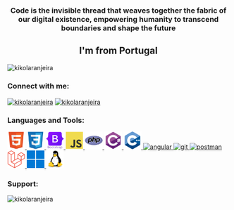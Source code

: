 <h3 align="center">Code is the invisible thread that weaves together the fabric of our digital existence, empowering humanity to transcend boundaries and shape the future</h3>
<h2 align="center">I'm from Portugal</h2>

<p align="left"> <img src="https://komarev.com/ghpvc/?username=kikolaranjeira&label=Profile%20views&color=0e75b6&style=flat" alt="kikolaranjeira" /> </p>

<h3 align="left">Connect with me:</h3>
<p align="left">
<a href="https://linkedin.com/in/kikolaranjeira" target="blank"><img align="center" src="https://raw.githubusercontent.com/rahuldkjain/github-profile-readme-generator/master/src/images/icons/Social/linked-in-alt.svg" alt="kikolaranjeira" height="30" width="40" /></a>
<a href="https://instagram.com/kikolaranjeira" target="blank"><img align="center" src="https://raw.githubusercontent.com/rahuldkjain/github-profile-readme-generator/master/src/images/icons/Social/instagram.svg" alt="kikolaranjeira" height="30" width="40" /></a>
</p>

<h3 align="left">Languages and Tools:</h3>
<p align="left">
    <a href="https://www.w3schools.com/html/" target="_blank" rel="noreferrer">
        <img src="https://raw.githubusercontent.com/devicons/devicon/master/icons/html5/html5-original.svg" alt="html" width="40" height="40"/>
      </a>
      <a href="https://w3schools.com/css/" target="_blank" rel="noreferrer">
        <img src="https://raw.githubusercontent.com/devicons/devicon/master/icons/css3/css3-original.svg" alt="css3" width="40" height="40"/>
      </a>
      <a href="https://getbootstrap.com/" target="_blank" rel="noreferrer">
        <img src="https://raw.githubusercontent.com/devicons/devicon/master/icons/bootstrap/bootstrap-original-wordmark.svg" alt="bootstrap" width="40" height="40"/>
      </a>
      <a href="https://developer.mozilla.org/en-US/docs/Web/JavaScript" target="_blank" rel="noreferrer">
        <img src="https://raw.githubusercontent.com/devicons/devicon/master/icons/javascript/javascript-original.svg" alt="javascript" width="40" height="40"/>
      </a>
      <a href="https://www.php.net" target="_blank" rel="noreferrer">
        <img src="https://raw.githubusercontent.com/devicons/devicon/master/icons/php/php-original.svg" alt="php" width="40" height="40"/>
      </a>
      <a href="https://www.w3schools.com/cs/index.php" target="_blank" rel="noreferrer">
        <img src="https://raw.githubusercontent.com/devicons/devicon/master/icons/csharp/csharp-original.svg" alt="c#" width="40" height="40"/>
      </a>
      <a href="https://www.w3schools.com/cpp/" target="_blank" rel="noreferrer">
        <img src="https://raw.githubusercontent.com/devicons/devicon/master/icons/cplusplus/cplusplus-original.svg" alt="c++" width="40" height="40"/>
      </a>
      <a href="https://angular.io" target="_blank" rel="noreferrer">
        <img src="https://angular.io/assets/images/logos/angular/angular.svg" alt="angular" width="40" height="40"/>
      </a>
      <a href="https://git-scm.com/" target="_blank" rel="noreferrer">
        <img src="https://www.vectorlogo.zone/logos/git-scm/git-scm-icon.svg" alt="git" width="40" height="40"/>
      </a>
      <a href="https://postman.com" target="_blank" rel="noreferrer">
        <img src="https://www.vectorlogo.zone/logos/getpostman/getpostman-icon.svg" alt="postman" width="40" height="40"/>
      </a>
      <a href="https://laravel.com/" target="_blank" rel="noreferrer">
        <img src="https://raw.githubusercontent.com/devicons/devicon/master/icons/laravel/laravel-original.svg" alt="laravel" width="40" height="40"/>
      </a>
      <a href="https://www.microsoft.com/" target="_blank" rel="noreferrer">
        <img src="https://raw.githubusercontent.com/devicons/devicon/master/icons/windows11/windows11-original.svg" alt="windows" width="40" height="40"/>
      </a>
      <a href="https://www.linux.org/" target="_blank" rel="noreferrer">
        <img src="https://raw.githubusercontent.com/devicons/devicon/master/icons/linux/linux-original.svg" alt="linux" width="40" height="40"/>
      </a>

<h3 align="left">Support:</h3>
<p><a href="https://www.buymeacoffee.com/kikolaranjeira"> <img align="left" src="https://cdn.buymeacoffee.com/buttons/v2/default-yellow.png" height="50" width="210" alt="kikolaranjeira" /></a></p><br><br>



<!---
kikolaranjeira/kikolaranjeira is a ✨ special ✨ repository because its `README.md` (this file) appears on your GitHub profile.
You can click the Preview link to take a look at your changes.
--->
